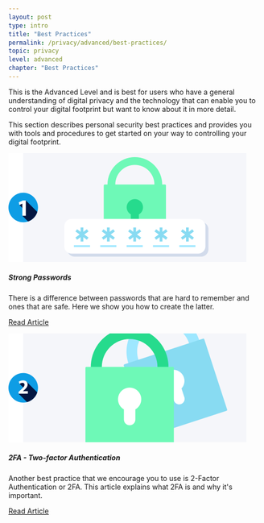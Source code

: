 ```yaml
---
layout: post
type: intro
title: "Best Practices"
permalink: /privacy/advanced/best-practices/
topic: privacy
level: advanced
chapter: "Best Practices"
---
```


This is the Advanced Level and is best for users who have a general understanding of digital privacy and the technology that can enable you to control your digital footprint but want to know about it in more detail.

This section describes personal security best practices and provides you with tools and procedures to get started on your way to controlling your digital footprint.


<div class="row mt-5">
    <div class="col-md-3">
        <img src="/assets/post_files/privacy/advanced/best-practices/strong_password.svg" alt="Strong Passwords" />
    </div>
    <div class="col-md-9">
        <h5 class="intro-article-title">Strong Passwords</h5>
        <p class="mb-1">
            There is a difference between passwords that are hard to remember and ones that are safe. Here we show you how to create the latter.
        </p>
        <p class="mb-0">
            <a class="font-weight-bold" href="{{ site.baseurl }}{% post_url /privacy/advanced/2024-03-02-strong-passwords %}">Read Article</a>
        </p>
    </div>
</div>

<div class="row mt-5">
    <div class="col-md-3">
        <img src="/assets/post_files/privacy/advanced/best-practices/2fa.svg" alt="2FA - Two-factor Authentication" />
    </div>
    <div class="col-md-9">
        <h5 class="intro-article-title">2FA - Two-factor Authentication</h5>
        <p class="mb-1">
            Another best practice that we encourage you to use is 2-Factor Authentication or 2FA. This article explains what 2FA is and why it's important.
        </p>
        <p class="mb-0">
            <a class="font-weight-bold" href="{{ site.baseurl }}{% post_url /privacy/advanced/2024-03-03-2fa-two-factor-authentication %}">Read Article</a>
        </p>
    </div>
</div>
